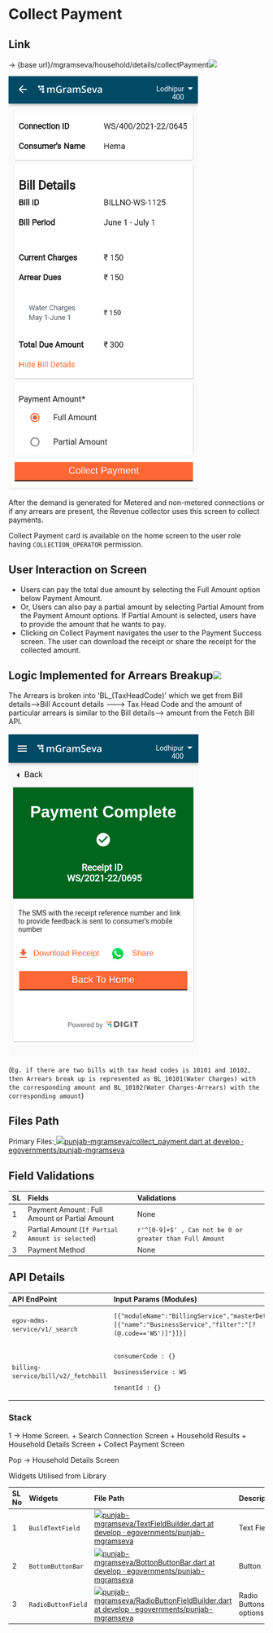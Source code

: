 # Collect Payment

## **Link**

 → {base url}/mgramseva/household/details/collectPayment![](blob:https://digit-discuss.atlassian.net/7b871954-91b9-47a8-8250-33a09a1908c8#media-blob-url=true&id=91260146-5080-4158-83af-bae678dca7f3&collection=contentId-1928200243&contextId=1928200243&mimeType=image%2Fpng&name=Collect%20Payment%20Areears.png&size=46493&width=373&height=812&alt=)

![](../../../../.gitbook/assets/image%20%2896%29.png)

After the demand is generated for Metered and non-metered connections or if any arrears are present, the Revenue collector uses this screen to collect payments.  

Collect Payment card is available on the home screen to the user role having `COLLECTION_OPERATOR` permission.

## **User Interaction on Screen**

* Users can pay the total due amount by selecting the Full Amount option below Payment Amount.
* Or, Users can also pay a partial amount by selecting Partial Amount from the Payment Amount options. If Partial Amount is selected, users have to provide the amount that he wants to pay.
* Clicking on Collect Payment navigates the user to the Payment Success screen. The user can download the receipt or share the receipt for the collected amount.

## **Logic Implemented for Arrears Breakup**![](blob:https://digit-discuss.atlassian.net/5555ede1-7e6c-4048-9b53-12270099c765#media-blob-url=true&id=be8bc96e-4523-4574-b3cc-b4d8473e642e&collection=contentId-1928200243&contextId=1928200243&mimeType=image%2Fpng&name=Payment%20Success.png&size=40449&width=374&height=636&alt=)

The Arrears is broken into 'BL\_\(TaxHeadCode\)' which we get from Bill details--&gt;Bill Account details ---&gt; Tax Head Code and the amount of particular arrears is similar to the Bill details--&gt; amount from the Fetch Bill API.

![](../../../../.gitbook/assets/image%20%2870%29.png)

\(`Eg. if there are two bills with tax head codes is 10101 and 10102, then Arrears break up is represented as BL_10101(Water Charges) with the corresponding amount and BL_10102(Water Charges-Arrears) with the corresponding amount`\)

## **Files Path**

Primary Files:[ ![](https://github.com/fluidicon.png)punjab-mgramseva/collect\_payment.dart at develop · egovernments/punjab-mgramseva](https://github.com/egovernments/punjab-mgramseva/blob/develop/frontend/mgramseva/lib/screeens/common/collect_payment.dart)

## **Field Validations**

| **SL** | **Fields** | **Validations** |
| :--- | :--- | :--- |
| 1 | Payment Amount : Full Amount or Partial Amount | None |
| 2 | Partial Amount \(`If Partial Amount is selected`\) | `r'^[0-9]+$' , Can not be 0 or greater than Full Amount` |
| 3 | Payment Method | None |

## **API Details**

<table>
  <thead>
    <tr>
      <th style="text-align:left"><b>API EndPoint</b>
      </th>
      <th style="text-align:left"><b>Input Params (Modules)</b>
      </th>
      <th style="text-align:left"><b>Description</b>
      </th>
    </tr>
  </thead>
  <tbody>
    <tr>
      <td style="text-align:left"><code>egov-mdms-service/v1/_search</code>
      </td>
      <td style="text-align:left"> <code>[{&quot;moduleName&quot;:&quot;BillingService&quot;,&quot;masterDetails&quot;:[{&quot;name&quot;:&quot;BusinessService&quot;,&quot;filter&quot;:&quot;[?(@.code==&apos;WS&apos;)]&quot;}]}]</code>
      </td>
      <td style="text-align:left">To get the billGeneiURL, Calculation of Water services and collectionModesNotAllowed</td>
    </tr>
    <tr>
      <td style="text-align:left"><code>billing-service/bill/v2/_fetchbill</code>
      </td>
      <td style="text-align:left">
        <p><code>consumerCode : {}</code>
        </p>
        <p><code>businessService : WS</code>
        </p>
        <p><code>tenantId : {}</code>
        </p>
      </td>
      <td style="text-align:left">To fetch the bills of the connection/Consumer</td>
    </tr>
  </tbody>
</table>

### Stack

1 → Home Screen. + Search Connection Screen + Household Results + Household Details Screen + Collect Payment Screen

Pop → Household Details Screen

Widgets Utilised from Library

| **SL No** | **Widgets** | **File Path** | **Description** |
| :--- | :--- | :--- | :--- |
| 1 | `BuildTextField` | [![](https://github.com/fluidicon.png)punjab-mgramseva/TextFieldBuilder.dart at develop · egovernments/punjab-mgramseva](https://github.com/egovernments/punjab-mgramseva/blob/develop/frontend/mgramseva/lib/widgets/TextFieldBuilder.dart) | Text Field |
| 2 | `BottomButtonBar` | [![](https://github.com/fluidicon.png)punjab-mgramseva/BottonButtonBar.dart at develop · egovernments/punjab-mgramseva](https://github.com/egovernments/punjab-mgramseva/blob/develop/frontend/mgramseva/lib/widgets/BottonButtonBar.dart) | Button |
| 3 | `RadioButtonField` | [![](https://github.com/fluidicon.png)punjab-mgramseva/RadioButtonFieldBuilder.dart at develop · egovernments/punjab-mgramseva](https://github.com/egovernments/punjab-mgramseva/blob/develop/frontend/mgramseva/lib/widgets/RadioButtonFieldBuilder.dart) | Radio Buttons for options |




